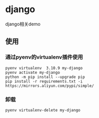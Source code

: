 # django

django相关demo

## 使用

### 通过pyenv的virtualenv插件使用

    pyenv virtualenv  3.10.9 my-django
    pyenv activate my-django
    python -m pip install --upgrade pip
    pip install -r requirements.txt -i https://mirrors.aliyun.com/pypi/simple/


### 卸载

    pyenv virtualenv-delete my-django
 

